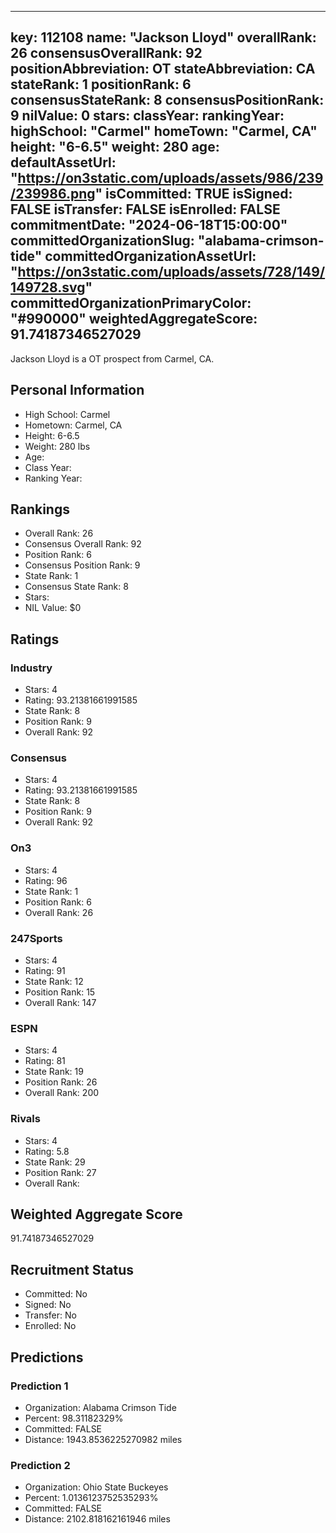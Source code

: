 ---
  key: 112108
  name: "Jackson Lloyd"
  overallRank: 26
  consensusOverallRank: 92
  positionAbbreviation: OT
  stateAbbreviation: CA
  stateRank: 1
  positionRank: 6
  consensusStateRank: 8
  consensusPositionRank: 9
  nilValue: 0
  stars: 
  classYear: 
  rankingYear: 
  highSchool: "Carmel"
  homeTown: "Carmel, CA"
  height: "6-6.5"
  weight: 280
  age: 
  defaultAssetUrl: "https://on3static.com/uploads/assets/986/239/239986.png"
  isCommitted: TRUE
  isSigned: FALSE
  isTransfer: FALSE
  isEnrolled: FALSE
  commitmentDate: "2024-06-18T15:00:00"
  committedOrganizationSlug: "alabama-crimson-tide"
  committedOrganizationAssetUrl: "https://on3static.com/uploads/assets/728/149/149728.svg"
  committedOrganizationPrimaryColor: "#990000"
  weightedAggregateScore: 91.74187346527029
  ---
  
  Jackson Lloyd is a OT prospect from Carmel, CA.
  
  ## Personal Information
  - High School: Carmel
  - Hometown: Carmel, CA
  - Height: 6-6.5
  - Weight: 280 lbs
  - Age: 
  - Class Year: 
  - Ranking Year: 
  
  ## Rankings
  - Overall Rank: 26
  - Consensus Overall Rank: 92
  - Position Rank: 6
  - Consensus Position Rank: 9
  - State Rank: 1
  - Consensus State Rank: 8
  - Stars: 
  - NIL Value: $0
  
  ## Ratings
  
  ### Industry
  - Stars: 4
  - Rating: 93.21381661991585
  - State Rank: 8
  - Position Rank: 9
  - Overall Rank: 92
  
  ### Consensus
  - Stars: 4
  - Rating: 93.21381661991585
  - State Rank: 8
  - Position Rank: 9
  - Overall Rank: 92
  
  ### On3
  - Stars: 4
  - Rating: 96
  - State Rank: 1
  - Position Rank: 6
  - Overall Rank: 26
  
  ### 247Sports
  - Stars: 4
  - Rating: 91
  - State Rank: 12
  - Position Rank: 15
  - Overall Rank: 147
  
  ### ESPN
  - Stars: 4
  - Rating: 81
  - State Rank: 19
  - Position Rank: 26
  - Overall Rank: 200
  
  ### Rivals
  - Stars: 4
  - Rating: 5.8
  - State Rank: 29
  - Position Rank: 27
  - Overall Rank: 
  
  ## Weighted Aggregate Score
  91.74187346527029
  
  ## Recruitment Status
  - Committed: No
  - Signed: No
  - Transfer: No
  - Enrolled: No
  
  
  
  ## Predictions
  
  ### Prediction 1
  - Organization: Alabama Crimson Tide
  - Percent: 98.31182329%
  - Committed: FALSE
  - Distance: 1943.8536225270982 miles
  
  ### Prediction 2
  - Organization: Ohio State Buckeyes
  - Percent: 1.0136123752535293%
  - Committed: FALSE
  - Distance: 2102.818162161946 miles
  